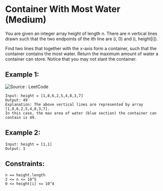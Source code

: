 # Container With Most Water (Medium)

You are given an integer array height of length n. 
There are n vertical lines drawn such that the two endpoints of the 
ith line are (i, 0) and (i, height[i]).

Find two lines that together with the x-axis form a container, such that the container contains the most water.
Return the maximum amount of water a container can store.
Notice that you may not slant the container.

## Example 1:
![Source : LeetCode](https://s3-lc-upload.s3.amazonaws.com/uploads/2018/07/17/question_11.jpg)
    
    Input: height = [1,8,6,2,5,4,8,3,7]
    Output: 49
    Explanation: The above vertical lines are represented by array [1,8,6,2,5,4,8,3,7]. 
    In this case, the max area of water (blue section) the container can contain is 49.

## Example 2:
    Input: height = [1,1]
    Output: 1
 

## Constraints:
    n == height.length
    2 <= n <= 10^5
    0 <= height[i] <= 10^4